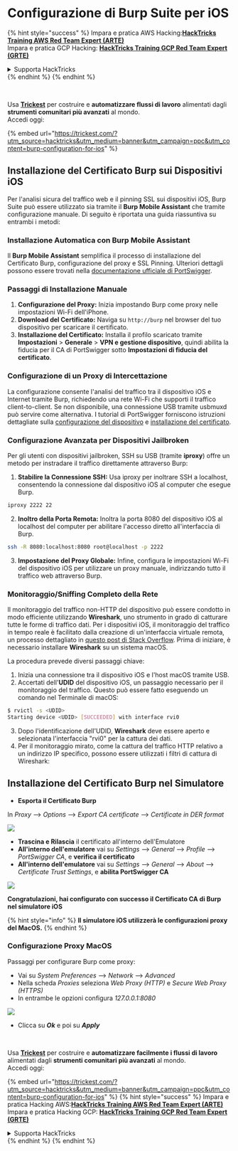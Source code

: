 # Configurazione di Burp Suite per iOS

{% hint style="success" %}
Impara e pratica AWS Hacking:<img src="/.gitbook/assets/arte.png" alt="" data-size="line">[**HackTricks Training AWS Red Team Expert (ARTE)**](https://training.hacktricks.xyz/courses/arte)<img src="/.gitbook/assets/arte.png" alt="" data-size="line">\
Impara e pratica GCP Hacking: <img src="/.gitbook/assets/grte.png" alt="" data-size="line">[**HackTricks Training GCP Red Team Expert (GRTE)**<img src="/.gitbook/assets/grte.png" alt="" data-size="line">](https://training.hacktricks.xyz/courses/grte)

<details>

<summary>Supporta HackTricks</summary>

* Controlla i [**piani di abbonamento**](https://github.com/sponsors/carlospolop)!
* **Unisciti al** 💬 [**gruppo Discord**](https://discord.gg/hRep4RUj7f) o al [**gruppo telegram**](https://t.me/peass) o **seguici** su **Twitter** 🐦 [**@hacktricks\_live**](https://twitter.com/hacktricks\_live)**.**
* **Condividi trucchi di hacking inviando PR ai** [**HackTricks**](https://github.com/carlospolop/hacktricks) e [**HackTricks Cloud**](https://github.com/carlospolop/hacktricks-cloud) repository GitHub.

</details>
{% endhint %}
{% endhint %}

<figure><img src="../../.gitbook/assets/image (48).png" alt=""><figcaption></figcaption></figure>

\
Usa [**Trickest**](https://trickest.com/?utm_source=hacktricks&utm_medium=text&utm_campaign=ppc&utm_term=trickest&utm_content=burp-configuration-for-ios) per costruire e **automatizzare flussi di lavoro** alimentati dagli **strumenti comunitari più avanzati** al mondo.\
Accedi oggi:

{% embed url="https://trickest.com/?utm_source=hacktricks&utm_medium=banner&utm_campaign=ppc&utm_content=burp-configuration-for-ios" %}

## Installazione del Certificato Burp sui Dispositivi iOS

Per l'analisi sicura del traffico web e il pinning SSL sui dispositivi iOS, Burp Suite può essere utilizzato sia tramite il **Burp Mobile Assistant** che tramite configurazione manuale. Di seguito è riportata una guida riassuntiva su entrambi i metodi:

### Installazione Automatica con Burp Mobile Assistant

Il **Burp Mobile Assistant** semplifica il processo di installazione del Certificato Burp, configurazione del proxy e SSL Pinning. Ulteriori dettagli possono essere trovati nella [documentazione ufficiale di PortSwigger](https://portswigger.net/burp/documentation/desktop/tools/mobile-assistant/installing).

### Passaggi di Installazione Manuale

1. **Configurazione del Proxy:** Inizia impostando Burp come proxy nelle impostazioni Wi-Fi dell'iPhone.
2. **Download del Certificato:** Naviga su `http://burp` nel browser del tuo dispositivo per scaricare il certificato.
3. **Installazione del Certificato:** Installa il profilo scaricato tramite **Impostazioni** > **Generale** > **VPN e gestione dispositivo**, quindi abilita la fiducia per il CA di PortSwigger sotto **Impostazioni di fiducia del certificato**.

### Configurazione di un Proxy di Intercettazione

La configurazione consente l'analisi del traffico tra il dispositivo iOS e Internet tramite Burp, richiedendo una rete Wi-Fi che supporti il traffico client-to-client. Se non disponibile, una connessione USB tramite usbmuxd può servire come alternativa. I tutorial di PortSwigger forniscono istruzioni dettagliate sulla [configurazione del dispositivo](https://support.portswigger.net/customer/portal/articles/1841108-configuring-an-ios-device-to-work-with-burp) e [installazione del certificato](https://support.portswigger.net/customer/portal/articles/1841109-installing-burp-s-ca-certificate-in-an-ios-device).

### Configurazione Avanzata per Dispositivi Jailbroken

Per gli utenti con dispositivi jailbroken, SSH su USB (tramite **iproxy**) offre un metodo per instradare il traffico direttamente attraverso Burp:

1.  **Stabilire la Connessione SSH:** Usa iproxy per inoltrare SSH a localhost, consentendo la connessione dal dispositivo iOS al computer che esegue Burp.

```bash
iproxy 2222 22
```
2.  **Inoltro della Porta Remota:** Inoltra la porta 8080 del dispositivo iOS al localhost del computer per abilitare l'accesso diretto all'interfaccia di Burp.

```bash
ssh -R 8080:localhost:8080 root@localhost -p 2222
```
3. **Impostazione del Proxy Globale:** Infine, configura le impostazioni Wi-Fi del dispositivo iOS per utilizzare un proxy manuale, indirizzando tutto il traffico web attraverso Burp.

### Monitoraggio/Sniffing Completo della Rete

Il monitoraggio del traffico non-HTTP del dispositivo può essere condotto in modo efficiente utilizzando **Wireshark**, uno strumento in grado di catturare tutte le forme di traffico dati. Per i dispositivi iOS, il monitoraggio del traffico in tempo reale è facilitato dalla creazione di un'interfaccia virtuale remota, un processo dettagliato in [questo post di Stack Overflow](https://stackoverflow.com/questions/9555403/capturing-mobile-phone-traffic-on-wireshark/33175819#33175819). Prima di iniziare, è necessario installare **Wireshark** su un sistema macOS.

La procedura prevede diversi passaggi chiave:

1. Inizia una connessione tra il dispositivo iOS e l'host macOS tramite USB.
2. Accertati dell'**UDID** del dispositivo iOS, un passaggio necessario per il monitoraggio del traffico. Questo può essere fatto eseguendo un comando nel Terminale di macOS:
```bash
$ rvictl -s <UDID>
Starting device <UDID> [SUCCEEDED] with interface rvi0
```
3. Dopo l'identificazione dell'UDID, **Wireshark** deve essere aperto e selezionata l'interfaccia "rvi0" per la cattura dei dati.  
4. Per il monitoraggio mirato, come la cattura del traffico HTTP relativo a un indirizzo IP specifico, possono essere utilizzati i filtri di cattura di Wireshark:

## Installazione del Certificato Burp nel Simulatore

* **Esporta il Certificato Burp**

In _Proxy_ --> _Options_ --> _Export CA certificate_ --> _Certificate in DER format_

![](<../../.gitbook/assets/image (534).png>)

* **Trascina e Rilascia** il certificato all'interno dell'Emulatore  
* **All'interno dell'emulatore** vai su _Settings_ --> _General_ --> _Profile_ --> _PortSwigger CA_, e **verifica il certificato**  
* **All'interno dell'emulatore** vai su _Settings_ --> _General_ --> _About_ --> _Certificate Trust Settings_, e **abilita PortSwigger CA**

![](<../../.gitbook/assets/image (1048).png>)

**Congratulazioni, hai configurato con successo il Certificato CA di Burp nel simulatore iOS**

{% hint style="info" %}
**Il simulatore iOS utilizzerà le configurazioni proxy del MacOS.**
{% endhint %}

### Configurazione Proxy MacOS

Passaggi per configurare Burp come proxy:

* Vai su _System Preferences_ --> _Network_ --> _Advanced_  
* Nella scheda _Proxies_ seleziona _Web Proxy (HTTP)_ e _Secure Web Proxy (HTTPS)_  
* In entrambe le opzioni configura _127.0.0.1:8080_

![](<../../.gitbook/assets/image (431).png>)

* Clicca su _**Ok**_ e poi su _**Apply**_

<figure><img src="../../.gitbook/assets/image (48).png" alt=""><figcaption></figcaption></figure>

\
Usa [**Trickest**](https://trickest.com/?utm_source=hacktricks&utm_medium=text&utm_campaign=ppc&utm_term=trickest&utm_content=burp-configuration-for-ios) per costruire e **automatizzare facilmente i flussi di lavoro** alimentati dagli **strumenti comunitari più avanzati** al mondo.\
Accedi oggi:

{% embed url="https://trickest.com/?utm_source=hacktricks&utm_medium=banner&utm_campaign=ppc&utm_content=burp-configuration-for-ios" %}
{% hint style="success" %}
Impara e pratica Hacking AWS:<img src="/.gitbook/assets/arte.png" alt="" data-size="line">[**HackTricks Training AWS Red Team Expert (ARTE)**](https://training.hacktricks.xyz/courses/arte)<img src="/.gitbook/assets/arte.png" alt="" data-size="line">\
Impara e pratica Hacking GCP: <img src="/.gitbook/assets/grte.png" alt="" data-size="line">[**HackTricks Training GCP Red Team Expert (GRTE)**<img src="/.gitbook/assets/grte.png" alt="" data-size="line">](https://training.hacktricks.xyz/courses/grte)

<details>

<summary>Supporta HackTricks</summary>

* Controlla i [**piani di abbonamento**](https://github.com/sponsors/carlospolop)!  
* **Unisciti al** 💬 [**gruppo Discord**](https://discord.gg/hRep4RUj7f) o al [**gruppo telegram**](https://t.me/peass) o **seguici** su **Twitter** 🐦 [**@hacktricks\_live**](https://twitter.com/hacktricks\_live)**.**  
* **Condividi trucchi di hacking inviando PR ai** [**HackTricks**](https://github.com/carlospolop/hacktricks) e [**HackTricks Cloud**](https://github.com/carlospolop/hacktricks-cloud) repository github.

</details>
{% endhint %}
</details>
{% endhint %}
